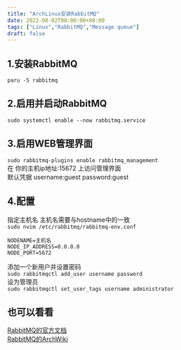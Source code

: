 ```yaml
---
title: "ArchLinux安装RabbitMQ"
date: 2022-08-02T08:00:00+08:00
tags: ["Linux","RabbitMQ","Message queue"]
draft: false
---
```


## 1.安装RabbitMQ

`paru -S rabbitmq`

## 2.启用并启动RabbitMQ

`sudo systemctl enable --now rabbitmq.service`

## 3.启用WEB管理界面

`sudo rabbitmq-plugins enable rabbitmq_management`  
在 你的主机ip地址:15672 上访问管理界面  
默认凭据 username:guest password:guest

## 4.配置

指定主机名 主机名需要与hostname中的一致  
`sudo nvim /etc/rabbitmq/rabbitmq-env.conf`

```
NODENAME=主机名
NODE_IP_ADDRESS=0.0.0.0
NODE_PORT=5672
```

添加一个新用户并设置密码  
`sudo rabbitmqctl add_user username password`  
设为管理员  
`sudo rabbitmqctl set_user_tags username administrator`

## 也可以看看

[RabbitMQ的官方文档](https://www.rabbitmq.com/documentation.html)  
[RabbitMQ的ArchWiki](https://wiki.archlinux.org/title/RabbitMQ)